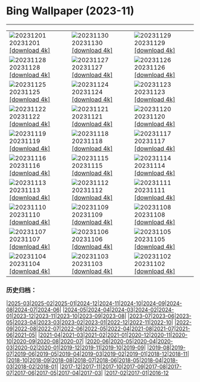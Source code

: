 # Bing Wallpaper (2023-11)
**************

<table><tr><td><img class="wallpaper" src="https://www.bing.com/th?id=OHR.IcebergAntarctica_EN-IN1184345977_1920x1080.jpg" alt="20231201"> 20231201 <a href="https://www.bing.com/th?id=OHR.IcebergAntarctica_EN-IN1184345977_UHD.jpg">[download 4k]</a></td><td><img class="wallpaper" src="https://www.bing.com/th?id=OHR.TrotternishStorr_EN-IN9645630131_1920x1080.jpg" alt="20231130"> 20231130 <a href="https://www.bing.com/th?id=OHR.TrotternishStorr_EN-IN9645630131_UHD.jpg">[download 4k]</a></td><td><img class="wallpaper" src="https://www.bing.com/th?id=OHR.TreeLighting_EN-IN9264601140_1920x1080.jpg" alt="20231129"> 20231129 <a href="https://www.bing.com/th?id=OHR.TreeLighting_EN-IN9264601140_UHD.jpg">[download 4k]</a></td></tr><tr><td><img class="wallpaper" src="https://www.bing.com/th?id=OHR.VarandhaGhatBhor_EN-IN3063436345_1920x1080.jpg" alt="20231128"> 20231128 <a href="https://www.bing.com/th?id=OHR.VarandhaGhatBhor_EN-IN3063436345_UHD.jpg">[download 4k]</a></td><td><img class="wallpaper" src="https://www.bing.com/th?id=OHR.RioNegro_EN-IN8200017926_1920x1080.jpg" alt="20231127"> 20231127 <a href="https://www.bing.com/th?id=OHR.RioNegro_EN-IN8200017926_UHD.jpg">[download 4k]</a></td><td><img class="wallpaper" src="https://www.bing.com/th?id=OHR.BradgateFallow_EN-IN7278653415_1920x1080.jpg" alt="20231126"> 20231126 <a href="https://www.bing.com/th?id=OHR.BradgateFallow_EN-IN7278653415_UHD.jpg">[download 4k]</a></td></tr><tr><td><img class="wallpaper" src="https://www.bing.com/th?id=OHR.TajoRiver_EN-IN6966241723_1920x1080.jpg" alt="20231125"> 20231125 <a href="https://www.bing.com/th?id=OHR.TajoRiver_EN-IN6966241723_UHD.jpg">[download 4k]</a></td><td><img class="wallpaper" src="https://www.bing.com/th?id=OHR.HallofMosses_EN-IN9360638768_1920x1080.jpg" alt="20231124"> 20231124 <a href="https://www.bing.com/th?id=OHR.HallofMosses_EN-IN9360638768_UHD.jpg">[download 4k]</a></td><td><img class="wallpaper" src="https://www.bing.com/th?id=OHR.VictoriaMemorialIndia_EN-IN2578716156_1920x1080.jpg" alt="20231123"> 20231123 <a href="https://www.bing.com/th?id=OHR.VictoriaMemorialIndia_EN-IN2578716156_UHD.jpg">[download 4k]</a></td></tr><tr><td><img class="wallpaper" src="https://www.bing.com/th?id=OHR.SnakeRiverTeton_EN-IN8458505185_1920x1080.jpg" alt="20231122"> 20231122 <a href="https://www.bing.com/th?id=OHR.SnakeRiverTeton_EN-IN8458505185_UHD.jpg">[download 4k]</a></td><td><img class="wallpaper" src="https://www.bing.com/th?id=OHR.HelloSeal_EN-IN4183768158_1920x1080.jpg" alt="20231121"> 20231121 <a href="https://www.bing.com/th?id=OHR.HelloSeal_EN-IN4183768158_UHD.jpg">[download 4k]</a></td><td><img class="wallpaper" src="https://www.bing.com/th?id=OHR.ChapmanAdventure_EN-IN7844405204_1920x1080.jpg" alt="20231120"> 20231120 <a href="https://www.bing.com/th?id=OHR.ChapmanAdventure_EN-IN7844405204_UHD.jpg">[download 4k]</a></td></tr><tr><td><img class="wallpaper" src="https://www.bing.com/th?id=OHR.FrozenBog_EN-IN7475675289_1920x1080.jpg" alt="20231119"> 20231119 <a href="https://www.bing.com/th?id=OHR.FrozenBog_EN-IN7475675289_UHD.jpg">[download 4k]</a></td><td><img class="wallpaper" src="https://www.bing.com/th?id=OHR.MilsePolarBear_EN-IN7189578814_1920x1080.jpg" alt="20231118"> 20231118 <a href="https://www.bing.com/th?id=OHR.MilsePolarBear_EN-IN7189578814_UHD.jpg">[download 4k]</a></td><td><img class="wallpaper" src="https://www.bing.com/th?id=OHR.BadRiver_EN-IN6923977079_1920x1080.jpg" alt="20231117"> 20231117 <a href="https://www.bing.com/th?id=OHR.BadRiver_EN-IN6923977079_UHD.jpg">[download 4k]</a></td></tr><tr><td><img class="wallpaper" src="https://www.bing.com/th?id=OHR.AthensAcropolis_EN-IN8777145681_1920x1080.jpg" alt="20231116"> 20231116 <a href="https://www.bing.com/th?id=OHR.AthensAcropolis_EN-IN8777145681_UHD.jpg">[download 4k]</a></td><td><img class="wallpaper" src="https://www.bing.com/th?id=OHR.SarekSweden_EN-IN7855309324_1920x1080.jpg" alt="20231115"> 20231115 <a href="https://www.bing.com/th?id=OHR.SarekSweden_EN-IN7855309324_UHD.jpg">[download 4k]</a></td><td><img class="wallpaper" src="https://www.bing.com/th?id=OHR.RussellLupines_EN-IN1879361282_1920x1080.jpg" alt="20231114"> 20231114 <a href="https://www.bing.com/th?id=OHR.RussellLupines_EN-IN1879361282_UHD.jpg">[download 4k]</a></td></tr><tr><td><img class="wallpaper" src="https://www.bing.com/th?id=OHR.OliveOrchard_EN-IN6860940446_1920x1080.jpg" alt="20231113"> 20231113 <a href="https://www.bing.com/th?id=OHR.OliveOrchard_EN-IN6860940446_UHD.jpg">[download 4k]</a></td><td><img class="wallpaper" src="https://www.bing.com/th?id=OHR.DiwaliAyodhya_EN-IN0905381665_1920x1080.jpg" alt="20231112"> 20231112 <a href="https://www.bing.com/th?id=OHR.DiwaliAyodhya_EN-IN0905381665_UHD.jpg">[download 4k]</a></td><td><img class="wallpaper" src="https://www.bing.com/th?id=OHR.FishingNetsKochi_EN-IN7237495596_1920x1080.jpg" alt="20231111"> 20231111 <a href="https://www.bing.com/th?id=OHR.FishingNetsKochi_EN-IN7237495596_UHD.jpg">[download 4k]</a></td></tr><tr><td><img class="wallpaper" src="https://www.bing.com/th?id=OHR.BadlandsSunrise_EN-IN3577388637_1920x1080.jpg" alt="20231110"> 20231110 <a href="https://www.bing.com/th?id=OHR.BadlandsSunrise_EN-IN3577388637_UHD.jpg">[download 4k]</a></td><td><img class="wallpaper" src="https://www.bing.com/th?id=OHR.NorwayBirch_EN-IN3209177079_1920x1080.jpg" alt="20231109"> 20231109 <a href="https://www.bing.com/th?id=OHR.NorwayBirch_EN-IN3209177079_UHD.jpg">[download 4k]</a></td><td><img class="wallpaper" src="https://www.bing.com/th?id=OHR.ManateeMama_EN-IN2707543582_1920x1080.jpg" alt="20231108"> 20231108 <a href="https://www.bing.com/th?id=OHR.ManateeMama_EN-IN2707543582_UHD.jpg">[download 4k]</a></td></tr><tr><td><img class="wallpaper" src="https://www.bing.com/th?id=OHR.KirkilaiTower_EN-IN6989463943_1920x1080.jpg" alt="20231107"> 20231107 <a href="https://www.bing.com/th?id=OHR.KirkilaiTower_EN-IN6989463943_UHD.jpg">[download 4k]</a></td><td><img class="wallpaper" src="https://www.bing.com/th?id=OHR.LagoPehoe_EN-IN2054677238_1920x1080.jpg" alt="20231106"> 20231106 <a href="https://www.bing.com/th?id=OHR.LagoPehoe_EN-IN2054677238_UHD.jpg">[download 4k]</a></td><td><img class="wallpaper" src="https://www.bing.com/th?id=OHR.SilencioSpain_EN-IN1715167974_1920x1080.jpg" alt="20231105"> 20231105 <a href="https://www.bing.com/th?id=OHR.SilencioSpain_EN-IN1715167974_UHD.jpg">[download 4k]</a></td></tr><tr><td><img class="wallpaper" src="https://www.bing.com/th?id=OHR.BisonSnow_EN-IN1261455789_1920x1080.jpg" alt="20231104"> 20231104 <a href="https://www.bing.com/th?id=OHR.BisonSnow_EN-IN1261455789_UHD.jpg">[download 4k]</a></td><td><img class="wallpaper" src="https://www.bing.com/th?id=OHR.SeaNettles_EN-IN0921605291_1920x1080.jpg" alt="20231103"> 20231103 <a href="https://www.bing.com/th?id=OHR.SeaNettles_EN-IN0921605291_UHD.jpg">[download 4k]</a></td><td><img class="wallpaper" src="https://www.bing.com/th?id=OHR.DeathValleySalt_EN-IN7646082145_1920x1080.jpg" alt="20231102"> 20231102 <a href="https://www.bing.com/th?id=OHR.DeathValleySalt_EN-IN7646082145_UHD.jpg">[download 4k]</a></td></tr></table>

### 历史归档：

|[2025-03](/../2025-03/2025-03.md)|[2025-02](/../2025-02/2025-02.md)|[2025-01](/../2025-01/2025-01.md)|[2024-12](/../2024-12/2024-12.md)|[2024-11](/../2024-11/2024-11.md)|[2024-10](/../2024-10/2024-10.md)|[2024-09](/../2024-09/2024-09.md)|[2024-08](/../2024-08/2024-08.md)|[2024-07](/../2024-07/2024-07.md)|[2024-06](/../2024-06/2024-06.md)|
|[2024-05](/../2024-05/2024-05.md)|[2024-04](/../2024-04/2024-04.md)|[2024-03](/../2024-03/2024-03.md)|[2024-02](/../2024-02/2024-02.md)|[2024-01](/../2024-01/2024-01.md)|[2023-12](/../2023-12/2023-12.md)|[2023-11](/2023-11.md)|[2023-10](/../2023-10/2023-10.md)|[2023-09](/../2023-09/2023-09.md)|[2023-08](/../2023-08/2023-08.md)|
|[2023-07](/../2023-07/2023-07.md)|[2023-06](/../2023-06/2023-06.md)|[2023-05](/../2023-05/2023-05.md)|[2023-04](/../2023-04/2023-04.md)|[2023-03](/../2023-03/2023-03.md)|[2023-02](/../2023-02/2023-02.md)|[2023-01](/../2023-01/2023-01.md)|[2022-12](/../2022-12/2022-12.md)|[2022-11](/../2022-11/2022-11.md)|[2022-10](/../2022-10/2022-10.md)|
|[2022-09](/../2022-09/2022-09.md)|[2022-08](/../2022-08/2022-08.md)|[2022-07](/../2022-07/2022-07.md)|[2022-06](/../2022-06/2022-06.md)|[2022-05](/../2022-05/2022-05.md)|[2022-04](/../2022-04/2022-04.md)|[2021-08](/../2021-08/2021-08.md)|[2021-07](/../2021-07/2021-07.md)|[2021-06](/../2021-06/2021-06.md)|[2021-05](/../2021-05/2021-05.md)|
|[2021-04](/../2021-04/2021-04.md)|[2021-03](/../2021-03/2021-03.md)|[2021-02](/../2021-02/2021-02.md)|[2021-01](/../2021-01/2021-01.md)|[2020-12](/../2020-12/2020-12.md)|[2020-11](/../2020-11/2020-11.md)|[2020-10](/../2020-10/2020-10.md)|[2020-09](/../2020-09/2020-09.md)|[2020-08](/../2020-08/2020-08.md)|[2020-07](/../2020-07/2020-07.md)|
|[2020-06](/../2020-06/2020-06.md)|[2020-05](/../2020-05/2020-05.md)|[2020-04](/../2020-04/2020-04.md)|[2020-03](/../2020-03/2020-03.md)|[2020-02](/../2020-02/2020-02.md)|[2020-01](/../2020-01/2020-01.md)|[2019-12](/../2019-12/2019-12.md)|[2019-11](/../2019-11/2019-11.md)|[2019-10](/../2019-10/2019-10.md)|[2019-09](/../2019-09/2019-09.md)|
|[2019-08](/../2019-08/2019-08.md)|[2019-07](/../2019-07/2019-07.md)|[2019-06](/../2019-06/2019-06.md)|[2019-05](/../2019-05/2019-05.md)|[2019-04](/../2019-04/2019-04.md)|[2019-03](/../2019-03/2019-03.md)|[2019-02](/../2019-02/2019-02.md)|[2019-01](/../2019-01/2019-01.md)|[2018-12](/../2018-12/2018-12.md)|[2018-11](/../2018-11/2018-11.md)|
|[2018-10](/../2018-10/2018-10.md)|[2018-09](/../2018-09/2018-09.md)|[2018-08](/../2018-08/2018-08.md)|[2018-07](/../2018-07/2018-07.md)|[2018-06](/../2018-06/2018-06.md)|[2018-05](/../2018-05/2018-05.md)|[2018-04](/../2018-04/2018-04.md)|[2018-03](/../2018-03/2018-03.md)|[2018-02](/../2018-02/2018-02.md)|[2018-01](/../2018-01/2018-01.md)|
|[2017-12](/../2017-12/2017-12.md)|[2017-11](/../2017-11/2017-11.md)|[2017-10](/../2017-10/2017-10.md)|[2017-09](/../2017-09/2017-09.md)|[2017-08](/../2017-08/2017-08.md)|[2017-07](/../2017-07/2017-07.md)|[2017-06](/../2017-06/2017-06.md)|[2017-05](/../2017-05/2017-05.md)|[2017-04](/../2017-04/2017-04.md)|[2017-03](/../2017-03/2017-03.md)|
|[2017-02](/../2017-02/2017-02.md)|[2017-01](/../2017-01/2017-01.md)|[2016-12](/../2016-12/2016-12.md)